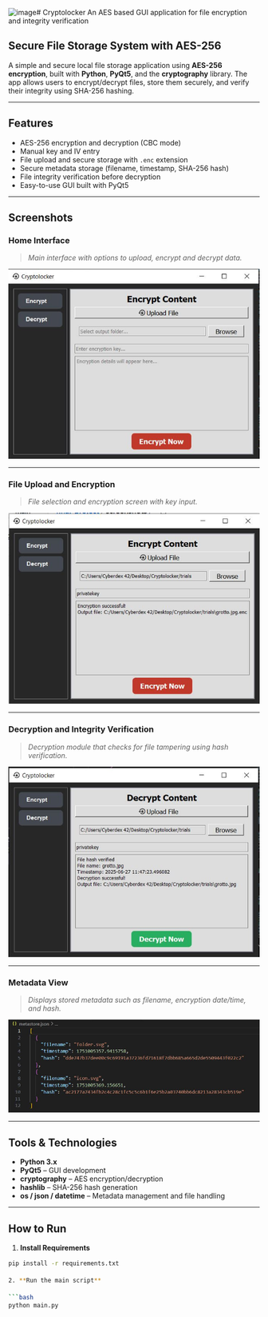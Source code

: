 ![image](https://github.com/user-attachments/assets/191074da-09de-47aa-a5a0-c5f589b72215)# Cryptolocker
An AES based GUI application for file encryption and integrity verification

## Secure File Storage System with AES-256

A simple and secure local file storage application using **AES-256 encryption**, built with **Python**, **PyQt5**, and the **cryptography** library. The app allows users to encrypt/decrypt files, store them securely, and verify their integrity using SHA-256 hashing.

---

## Features

- AES-256 encryption and decryption (CBC mode)
- Manual key and IV entry
- File upload and secure storage with `.enc` extension
- Secure metadata storage (filename, timestamp, SHA-256 hash)
- File integrity verification before decryption
- Easy-to-use GUI built with PyQt5

---

## Screenshots

### Home Interface
> _Main interface with options to upload, encrypt and decrypt data._

![Home Interface](./screenshots/main.JPG)

---

### File Upload and Encryption
> _File selection and encryption screen with key input._

![Encryption Screen](./screenshots/encryption.JPG)

---

### Decryption and Integrity Verification
> _Decryption module that checks for file tampering using hash verification._

![Decryption Screen](./screenshots/decryption.JPG)

---

### Metadata View
> _Displays stored metadata such as filename, encryption date/time, and hash._

![Metadata View](./screenshots/meta.JPG)

---

## Tools & Technologies

- **Python 3.x**
- **PyQt5** – GUI development
- **cryptography** – AES encryption/decryption
- **hashlib** – SHA-256 hash generation
- **os / json / datetime** – Metadata management and file handling

---

## How to Run

1. **Install Requirements**

```bash
pip install -r requirements.txt

2. **Run the main script**

```bash
python main.py

